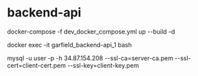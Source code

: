# backend-api

docker-compose -f dev_docker_compose.yml up --build -d

docker exec -it garfield_backend-api_1 bash

mysql -u user -p -h 34.87.154.208 --ssl-ca=server-ca.pem --ssl-cert=client-cert.pem --ssl-key=client-key.pem
